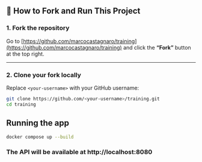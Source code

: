 ## 🔄 How to Fork and Run This Project

### 1. Fork the repository

Go to [https://github.com/marcocastagnaro/training](https://github.com/marcocastagnaro/training) and click the **“Fork”** button at the top right.

---

### 2. Clone your fork locally

Replace `<your-username>` with your GitHub username:

```bash
git clone https://github.com/<your-username>/training.git
cd training
```


## Running the app
```bash
docker compose up --build
```
### The API will be available at http://localhost:8080